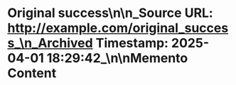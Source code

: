 # Original success\n\n_Source URL: http://example.com/original_success_\n_Archived Timestamp: 2025-04-01 18:29:42_\n\nMemento Content
